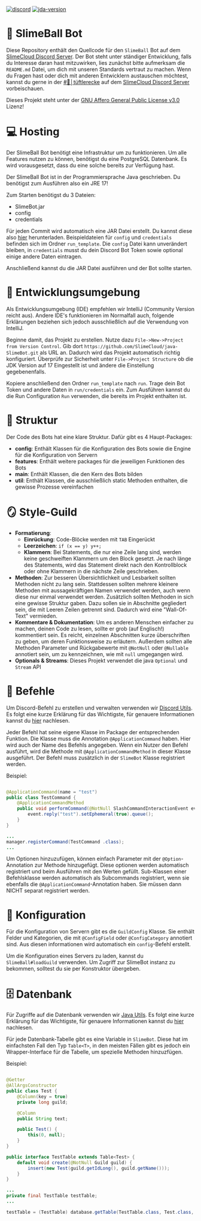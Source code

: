 [![discord](https://img.shields.io/discord/1077255218728796192?label=slimecloud&style=plastic)](https://discord.gg/slimecloud)
[![jda-version](https://img.shields.io/badge/JDA--Version-5.0.0--beta.18-blue?style=plastic)](https://github.com/DV8FromTheWorld/JDA/releases/tag/v5.0.0-beta.18)

# 👋 SlimeBall Bot

Diese Repository enthält den Quellcode für den `SlimeBall` Bot auf
dem [SlimeCloud Discord Server](https://discord.gg/slimecloud).
Der Bot steht unter ständiger Entwicklung, falls du Interesse daran hast mitzuwirken, lies zunächst bitte aufmerksam
die `README.md` Datei, um dich mit unseren Standards vertraut zu machen.
Wenn du Fragen hast oder dich mit anderen Entwicklern austauschen möchtest, kannst du gerne in
der [#👾│tüftlerecke](https://discord.com/channels/1077255218728796192/1098707158750724186) auf
dem [SlimeCloud Discord Server](https://discord.gg/slimecloud) vorbeischauen.

Dieses Projekt steht unter
der [GNU Affero General Public License v3.0](https://github.com/SlimeCloud/java-SlimeBot/blob/master/LICENSE) Lizenz!

# 💻 Hosting

Der SlimeBall Bot benötigt eine Infrastruktur um zu funktionieren.
Um alle Features nutzen zu können, benötigst du eine PostgreSQL Datenbank. Es wird vorausgesetzt, dass du eine solche
bereits zur Verfügung hast.

Der SlimeBall Bot ist in der Programmiersprache Java geschrieben. Du benötigst zum Ausführen also ein JRE 17!

Zum Starten benötigst du 3 Dateien:

- SlimeBot.jar
- config
- credentials

Für jeden Commit wird automatisch eine JAR Datei erstellt. Du kannst diese
also [hier](https://github.com/SlimeCloud/java-SlimeBot/actions) herunterladen.
Beispieldateien für `config` und `credentials` befinden sich im Ordner `run_template`. Die `config` Datei kann
unverändert bleiben, in `credentials` musst du dein Discord Bot Token sowie optional einige andere Daten eintragen.

Anschließend kannst du die JAR Datei ausführen und der Bot sollte starten.

# 🏡 Entwicklungsumgebung

Als Entwicklungsumgebung (IDE) empfehlen wir IntelliJ (Community Version reicht aus). Andere IDE's funktionieren im
Normalfall auch, folgende Erklärungen beziehen sich jedoch ausschließlich auf die Verwendung von IntelliJ.

Beginne damit, das Projekt zu erstellen. Nutze dazu `File->New->Project from Version Control`. Gib
dort `https://github.com/SlimeCloud/java-SlimeBot.git` als URL an.
Dadurch wird das Projekt automatisch richtig konfiguriert. Überprüfe zur Sicherheit unter `File->Project Structure` ob
die JDK Version auf 17 Eingestellt ist und ändere die Einstellung gegebenenfalls.

Kopiere anschließend den Ordner `run_template` nach `run`. Trage dein Bot Token und andere Daten in `run/credentials`
ein.
Zum Ausführen kannst du die Run Configuration `Run` verwenden, die bereits im Projekt enthalten ist.

# 🧱 Struktur

Der Code des Bots hat eine klare Struktur. Dafür gibt es 4 Haupt-Packages:

- **config**: Enthält Klassen für die Konfiguration des Bots sowie die Engine für die Konfiguration von Servern
- **features**: Enthält weitere packages für die jeweiligen Funktionen des Bots
- **main**: Enthält Klassen, die den Kern des Bots bilden
- **util**: Enthält Klassen, die ausschließlich static Methoden enthalten, die gewisse Prozesse vereinfachen

# 🪞 Style-Guild

- **Formatierung**:
    - **Einrückung**: Code-Blöcke werden mit `TAB` Eingerückt
    - **Leerzeichen**: `if (x == y) y++;`
    - **Klammern**: Bei Statements, die nur eine Zeile lang sind, werden keine geschweiften Klammern um den Block
      gesetzt. Je nach länge des Statements, wird das Statement direkt nach den Kontrollblock oder ohne Klammern in die
      nächste Zeile geschrieben.
- **Methoden**: Zur besseren Übersichtlichkeit und Lesbarkeit sollten Methoden nicht zu lang sein.
  Stattdessen sollten mehrere kleinere Methoden mit aussagekräftigen Namen verwendet werden, auch wenn diese nur einmal
  verwendet werden.
  Zusätzlich sollten Methoden in sich eine gewisse Struktur gaben. Dazu sollen sie in Abschnitte gegliedert sein, die
  mit Leeren Zeilen getrennt sind. Dadurch wird eine "Wall-Of-Text" vermieden.
- **Kommentare & Dokumentation**: Um es anderen Menschen einfacher zu machen, deinen Code zu lesen, sollte er grob (auf
  Englisch!) kommentiert sein. Es reicht, einzelnen Abschnitten kurze überschriften zu geben, um deren Funktionsweise zu
  erläutern.
  Außerdem sollten alle Methoden Parameter und Rückgabewerte mit `@NotNull` oder `@Nullable` annotiert sein, um zu
  kennzeichnen, wie mit `null` umgegangen wird.
- **Optionals & Streams**: Dieses Projekt verwendet die java `Optional` und `Stream` API

# 🤖 Befehle

Um Discord-Befehl zu erstellen und verwalten verwenden wir [Discord Utils](https://github.com/Utils4J/DiscordUtils). Es
folgt eine kurze Erklärung für das Wichtigste, für genauere Informationen kannst
du [hier](https://github.com/Utils4J/DiscordUtils#command-manager) nachlesen.

Jeder Befehl hat seine eigene Klasse im Package der entsprechenden Funktion. Die Klasse muss die
Annotation `@ApplicationCommand` haben. Hier wird auch der Name des Befehls angegeben.
Wenn ein Nutzer den Befehl ausführt, wird die Methode mit `@ApplicationCommandMethod` in dieser Klasse ausgeführt. Der
Befehl muss zusätzlich in der `SlimeBot` Klasse registriert werden.

Beispiel:

```java

@ApplicationCommand(name = "test")
public class TestCommand {
	@ApplicationCommandMethod
	public void performCommand(@NotNull SlashCommandInteractionEvent event) {
		event.reply("test").setEphemeral(true).queue();
	}
}
```

```java
...
manager.registerCommand(TestCommand .class);
...
```

Um Optionen hinzuzufügen, können einfach Parameter mit der `@Option`-Annotation zur Methode hinzugefügt. Diese optionen
werden automatisch registriert und beim Ausführen mit den Werten gefüllt.
Sub-Klassen einer Befehlsklasse werden automatisch als Subcommands registriert, wenn sie ebenfalls
die `@ApplicationCommand`-Annotation haben. Sie müssen dann NICHT separat registriert werden.

# 🔧 Konfiguration

Für die Konfiguration von Servern gibt es die `GuildConfig` Klasse. Sie enthält Felder und Kategorien, die mit `@ConfigField` oder `@ConfigCategory` annotiert sind.
Aus diesen informationen wird automatisch ein `config`-Befehl erstellt.

Um die Konfiguration eines Servers zu laden, kannst du `SlimeBall#loadGuild` verwenden. Um Zugriff zur SlimeBot instanz zu bekommen, solltest du sie per Konstruktor übergeben.

# 🗄️ Datenbank

Für Zugriffe auf die Datenbank verwenden wir [Java Utils](https://github.com/Utils4J/JavaUtils). Es folgt eine kurze
Erklärung für das Wichtigste, für genauere Informationen kannst du [hier](https://github.com/Utils4J/JavaUtils#database)
nachlesen.

Für jede Datenbank-Tabelle gibt es eine Variable in `SlimeBot`. Diese hat im einfachsten Fall den Typ `Table<T>`, in den
meisten Fällen gibt es jedoch ein Wrapper-Interface für die Tabelle, um spezielle Methoden hinzuzfügen.

Beispiel:

```java

@Getter
@AllArgsConstructor
public class Test {
	@Column(key = true)
	private long guild;

	@Column
	public String text;

	public Test() {
		this(0, null);
	}
}
```

```java
public interface TestTable extends Table<Test> {
	default void create(@NotNull Guild guild) {
		insert(new Test(guild.getIdLong(), guild.getName()));
	}
}
```

```java
...
private final TestTable testTable;
...

testTable = (TestTable) database.getTable(TestTable.class, Test.class, Test::new, "test").createTable();
```
